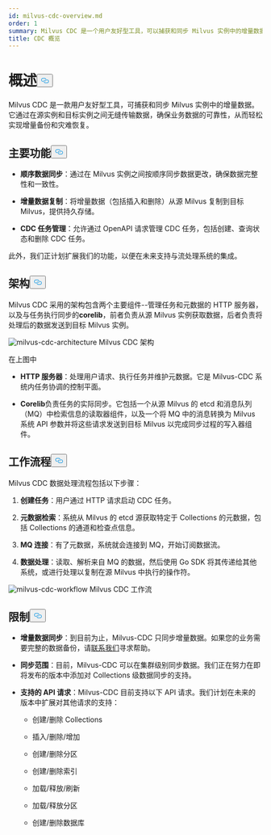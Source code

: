 ```yaml
---
id: milvus-cdc-overview.md
order: 1
summary: Milvus CDC 是一个用户友好型工具，可以捕获和同步 Milvus 实例中的增量数据。
title: CDC 概览
---
```

<h1 id="Overview" class="common-anchor-header">概述<button data-href="#Overview" class="anchor-icon" translate="no">
      <svg translate="no"
        aria-hidden="true"
        focusable="false"
        height="20"
        version="1.1"
        viewBox="0 0 16 16"
        width="16"
      >
        <path
          fill="#0092E4"
          fill-rule="evenodd"
          d="M4 9h1v1H4c-1.5 0-3-1.69-3-3.5S2.55 3 4 3h4c1.45 0 3 1.69 3 3.5 0 1.41-.91 2.72-2 3.25V8.59c.58-.45 1-1.27 1-2.09C10 5.22 8.98 4 8 4H4c-.98 0-2 1.22-2 2.5S3 9 4 9zm9-3h-1v1h1c1 0 2 1.22 2 2.5S13.98 12 13 12H9c-.98 0-2-1.22-2-2.5 0-.83.42-1.64 1-2.09V6.25c-1.09.53-2 1.84-2 3.25C6 11.31 7.55 13 9 13h4c1.45 0 3-1.69 3-3.5S14.5 6 13 6z"
        ></path>
      </svg>
    </button></h1><p>Milvus CDC 是一款用户友好型工具，可捕获和同步 Milvus 实例中的增量数据。它通过在源实例和目标实例之间无缝传输数据，确保业务数据的可靠性，从而轻松实现增量备份和灾难恢复。</p>
<h2 id="Key-capabilities" class="common-anchor-header">主要功能<button data-href="#Key-capabilities" class="anchor-icon" translate="no">
      <svg translate="no"
        aria-hidden="true"
        focusable="false"
        height="20"
        version="1.1"
        viewBox="0 0 16 16"
        width="16"
      >
        <path
          fill="#0092E4"
          fill-rule="evenodd"
          d="M4 9h1v1H4c-1.5 0-3-1.69-3-3.5S2.55 3 4 3h4c1.45 0 3 1.69 3 3.5 0 1.41-.91 2.72-2 3.25V8.59c.58-.45 1-1.27 1-2.09C10 5.22 8.98 4 8 4H4c-.98 0-2 1.22-2 2.5S3 9 4 9zm9-3h-1v1h1c1 0 2 1.22 2 2.5S13.98 12 13 12H9c-.98 0-2-1.22-2-2.5 0-.83.42-1.64 1-2.09V6.25c-1.09.53-2 1.84-2 3.25C6 11.31 7.55 13 9 13h4c1.45 0 3-1.69 3-3.5S14.5 6 13 6z"
        ></path>
      </svg>
    </button></h2><ul>
<li><p><strong>顺序数据同步</strong>：通过在 Milvus 实例之间按顺序同步数据更改，确保数据完整性和一致性。</p></li>
<li><p><strong>增量数据复制</strong>：将增量数据（包括插入和删除）从源 Milvus 复制到目标 Milvus，提供持久存储。</p></li>
<li><p><strong>CDC 任务管理</strong>：允许通过 OpenAPI 请求管理 CDC 任务，包括创建、查询状态和删除 CDC 任务。</p></li>
</ul>
<p>此外，我们正计划扩展我们的功能，以便在未来支持与流处理系统的集成。</p>
<h2 id="Architecture" class="common-anchor-header">架构<button data-href="#Architecture" class="anchor-icon" translate="no">
      <svg translate="no"
        aria-hidden="true"
        focusable="false"
        height="20"
        version="1.1"
        viewBox="0 0 16 16"
        width="16"
      >
        <path
          fill="#0092E4"
          fill-rule="evenodd"
          d="M4 9h1v1H4c-1.5 0-3-1.69-3-3.5S2.55 3 4 3h4c1.45 0 3 1.69 3 3.5 0 1.41-.91 2.72-2 3.25V8.59c.58-.45 1-1.27 1-2.09C10 5.22 8.98 4 8 4H4c-.98 0-2 1.22-2 2.5S3 9 4 9zm9-3h-1v1h1c1 0 2 1.22 2 2.5S13.98 12 13 12H9c-.98 0-2-1.22-2-2.5 0-.83.42-1.64 1-2.09V6.25c-1.09.53-2 1.84-2 3.25C6 11.31 7.55 13 9 13h4c1.45 0 3-1.69 3-3.5S14.5 6 13 6z"
        ></path>
      </svg>
    </button></h2><p>Milvus CDC 采用的架构包含两个主要组件--管理任务和元数据的 HTTP 服务器，以及与任务执行同步的<strong>corelib</strong>，前者负责从源 Milvus 实例获取数据，后者负责将处理后的数据发送到目标 Milvus 实例。</p>
<p>
  
   <span class="img-wrapper"> <img translate="no" src="/docs/v2.5.x/assets/milvus-cdc-architecture.png" alt="milvus-cdc-architecture" class="doc-image" id="milvus-cdc-architecture" />
   </span> <span class="img-wrapper"> <span>Milvus CDC 架构</span> </span></p>
<p>在上图中</p>
<ul>
<li><p><strong>HTTP 服务器</strong>：处理用户请求、执行任务并维护元数据。它是 Milvus-CDC 系统内任务协调的控制平面。</p></li>
<li><p><strong>Corelib</strong>负责任务的实际同步。它包括一个从源 Milvus 的 etcd 和消息队列（MQ）中检索信息的读取器组件，以及一个将 MQ 中的消息转换为 Milvus 系统 API 参数并将这些请求发送到目标 Milvus 以完成同步过程的写入器组件。</p></li>
</ul>
<h2 id="Workflow" class="common-anchor-header">工作流程<button data-href="#Workflow" class="anchor-icon" translate="no">
      <svg translate="no"
        aria-hidden="true"
        focusable="false"
        height="20"
        version="1.1"
        viewBox="0 0 16 16"
        width="16"
      >
        <path
          fill="#0092E4"
          fill-rule="evenodd"
          d="M4 9h1v1H4c-1.5 0-3-1.69-3-3.5S2.55 3 4 3h4c1.45 0 3 1.69 3 3.5 0 1.41-.91 2.72-2 3.25V8.59c.58-.45 1-1.27 1-2.09C10 5.22 8.98 4 8 4H4c-.98 0-2 1.22-2 2.5S3 9 4 9zm9-3h-1v1h1c1 0 2 1.22 2 2.5S13.98 12 13 12H9c-.98 0-2-1.22-2-2.5 0-.83.42-1.64 1-2.09V6.25c-1.09.53-2 1.84-2 3.25C6 11.31 7.55 13 9 13h4c1.45 0 3-1.69 3-3.5S14.5 6 13 6z"
        ></path>
      </svg>
    </button></h2><p>Milvus CDC 数据处理流程包括以下步骤：</p>
<ol>
<li><p><strong>创建任务</strong>：用户通过 HTTP 请求启动 CDC 任务。</p></li>
<li><p><strong>元数据检索</strong>：系统从 Milvus 的 etcd 源获取特定于 Collections 的元数据，包括 Collections 的通道和检查点信息。</p></li>
<li><p><strong>MQ 连接</strong>：有了元数据，系统就会连接到 MQ，开始订阅数据流。</p></li>
<li><p><strong>数据处理</strong>：读取、解析来自 MQ 的数据，然后使用 Go SDK 将其传递给其他系统，或进行处理以复制在源 Milvus 中执行的操作符。</p></li>
</ol>
<p>
  
   <span class="img-wrapper"> <img translate="no" src="/docs/v2.5.x/assets/milvus-cdc-workflow.png" alt="milvus-cdc-workflow" class="doc-image" id="milvus-cdc-workflow" />
   </span> <span class="img-wrapper"> <span>Milvus CDC 工作流</span> </span></p>
<h2 id="Limits" class="common-anchor-header">限制<button data-href="#Limits" class="anchor-icon" translate="no">
      <svg translate="no"
        aria-hidden="true"
        focusable="false"
        height="20"
        version="1.1"
        viewBox="0 0 16 16"
        width="16"
      >
        <path
          fill="#0092E4"
          fill-rule="evenodd"
          d="M4 9h1v1H4c-1.5 0-3-1.69-3-3.5S2.55 3 4 3h4c1.45 0 3 1.69 3 3.5 0 1.41-.91 2.72-2 3.25V8.59c.58-.45 1-1.27 1-2.09C10 5.22 8.98 4 8 4H4c-.98 0-2 1.22-2 2.5S3 9 4 9zm9-3h-1v1h1c1 0 2 1.22 2 2.5S13.98 12 13 12H9c-.98 0-2-1.22-2-2.5 0-.83.42-1.64 1-2.09V6.25c-1.09.53-2 1.84-2 3.25C6 11.31 7.55 13 9 13h4c1.45 0 3-1.69 3-3.5S14.5 6 13 6z"
        ></path>
      </svg>
    </button></h2><ul>
<li><p><strong>增量数据同步</strong>：到目前为止，Milvus-CDC 只同步增量数据。如果您的业务需要完整的数据备份，请<a href="https://milvus.io/community">联系我们</a>寻求帮助。</p></li>
<li><p><strong>同步范围</strong>：目前，Milvus-CDC 可以在集群级别同步数据。我们正在努力在即将发布的版本中添加对 Collections 级数据同步的支持。</p></li>
<li><p><strong>支持的 API 请求</strong>：Milvus-CDC 目前支持以下 API 请求。我们计划在未来的版本中扩展对其他请求的支持：</p>
<ul>
<li><p>创建/删除 Collections</p></li>
<li><p>插入/删除/增加</p></li>
<li><p>创建/删除分区</p></li>
<li><p>创建/删除索引</p></li>
<li><p>加载/释放/刷新</p></li>
<li><p>加载/释放分区</p></li>
<li><p>创建/删除数据库</p></li>
</ul></li>
</ul>
